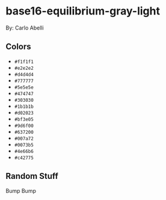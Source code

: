 # base16-equilibrium-gray-light

By: Carlo Abelli

## Colors

* `#f1f1f1`
* `#e2e2e2`
* `#d4d4d4`
* `#777777`
* `#5e5e5e`
* `#474747`
* `#303030`
* `#1b1b1b`
* `#d02023`
* `#bf3e05`
* `#9d6f00`
* `#637200`
* `#007a72`
* `#0073b5`
* `#4e66b6`
* `#c42775`

## Random Stuff

Bump
Bump
